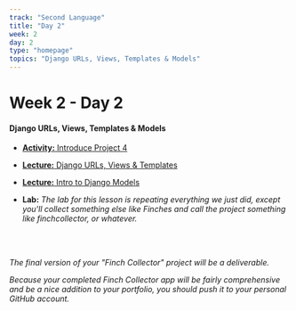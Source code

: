 ```yaml
---
track: "Second Language"
title: "Day 2"
week: 2
day: 2
type: "homepage"
topics: "Django URLs, Views, Templates & Models"
---
```


# Week 2 - Day 2

#### Django URLs, Views, Templates & Models

- [**Activity:** Introduce Project 4](/unit-projects/unit-four-project-requirements) 
- [**Lecture:** Django URLs, Views & Templates](/second-language/week-2/day-2/lecture-materials/django-urls-views-and-templates/)
- [**Lecture:** Intro to Django Models](/second-language/week-2/day-2/lecture-materials/intro-to-django-models/)

- **Lab:** _The lab for this lesson is repeating everything we just did, except you'll collect something else like Finches and call the project something like finchcollector, or whatever._

<br>
<br>

_The final version of your "Finch Collector" project will be a deliverable._

_Because your completed Finch Collector app will be fairly comprehensive and be a nice addition to your portfolio, you should push it to your personal GitHub account._



